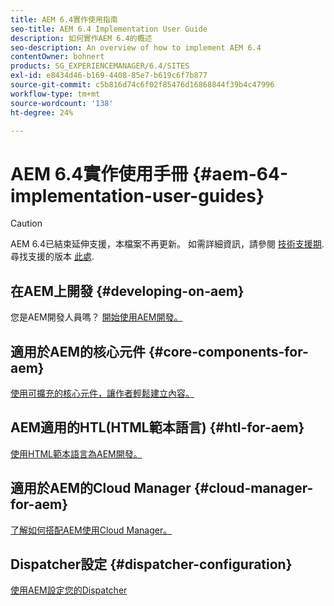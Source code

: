 ```yaml
---
title: AEM 6.4實作使用指南
seo-title: AEM 6.4 Implementation User Guide
description: 如何實作AEM 6.4的概述
seo-description: An overview of how to implement AEM 6.4
contentOwner: bohnert
products: SG_EXPERIENCEMANAGER/6.4/SITES
exl-id: e8434d46-b169-4408-85e7-b619c6f7b877
source-git-commit: c5b816d74c6f02f85476d16868844f39b4c47996
workflow-type: tm+mt
source-wordcount: '138'
ht-degree: 24%

---
```


# AEM 6.4實作使用手冊 {#aem-64-implementation-user-guides}

>[!CAUTION]
>
>AEM 6.4已結束延伸支援，本檔案不再更新。 如需詳細資訊，請參閱 [技術支援期](https://helpx.adobe.com//tw/support/programs/eol-matrix.html). 尋找支援的版本 [此處](https://experienceleague.adobe.com/docs/).

## 在AEM上開發 {#developing-on-aem}

您是AEM開發人員嗎？ [開始使用AEM開發。](/help/sites-developing/home.md)

## 適用於AEM的核心元件 {#core-components-for-aem}

[使用可擴充的核心元件，讓作者輕鬆建立內容。](https://experienceleague.adobe.com/docs/experience-manager-core-components/using/introduction.html)

## AEM適用的HTL(HTML範本語言) {#htl-for-aem}

[使用HTML範本語言為AEM開發。](https://experienceleague.adobe.com/docs/experience-manager-htl/using/overview.html?lang=zh-Hant)

## 適用於AEM的Cloud Manager {#cloud-manager-for-aem}

[了解如何搭配AEM使用Cloud Manager。](https://experienceleague.adobe.com/docs/experience-manager-cloud-manager/using/introduction-to-cloud-manager.html?lang=en)

## Dispatcher設定 {#dispatcher-configuration}

[使用AEM設定您的Dispatcher](https://experienceleague.adobe.com/docs/experience-manager-dispatcher/using/dispatcher.html?lang=zh-Hant)
